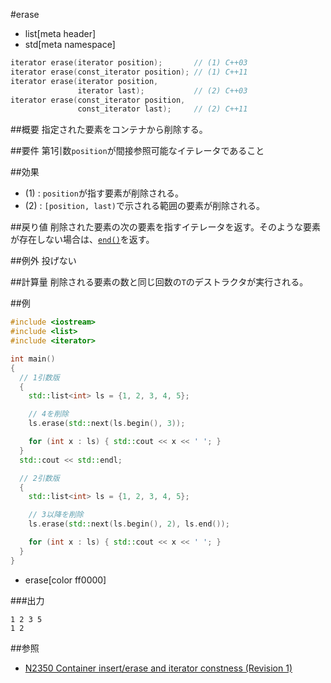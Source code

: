 #erase
* list[meta header]
* std[meta namespace]

```cpp
iterator erase(iterator position);       // (1) C++03
iterator erase(const_iterator position); // (1) C++11
iterator erase(iterator position,
               iterator last);           // (2) C++03
iterator erase(const_iterator position,
               const_iterator last);     // (2) C++11
```

##概要
指定された要素をコンテナから削除する。


##要件
第1引数`position`が間接参照可能なイテレータであること


##効果
- (1) : `position`が指す要素が削除される。
- (2) : `[position, last)`で示される範囲の要素が削除される。


##戻り値
削除された要素の次の要素を指すイテレータを返す。そのような要素が存在しない場合は、[`end()`](./end.md)を返す。


##例外
投げない


##計算量
削除される要素の数と同じ回数の`T`のデストラクタが実行される。


##例
```cpp
#include <iostream>
#include <list>
#include <iterator>

int main()
{
  // 1引数版
  {
    std::list<int> ls = {1, 2, 3, 4, 5};

    // 4を削除
    ls.erase(std::next(ls.begin(), 3));

    for (int x : ls) { std::cout << x << ' '; }
  }
  std::cout << std::endl;

  // 2引数版
  {
    std::list<int> ls = {1, 2, 3, 4, 5};

    // 3以降を削除
    ls.erase(std::next(ls.begin(), 2), ls.end());

    for (int x : ls) { std::cout << x << ' '; }
  }
}
```
* erase[color ff0000]

###出力
```
1 2 3 5 
1 2 
```


##参照
- [N2350 Container insert/erase and iterator constness (Revision 1)](http://www.open-std.org/jtc1/sc22/wg21/docs/papers/2007/n2350.pdf)
